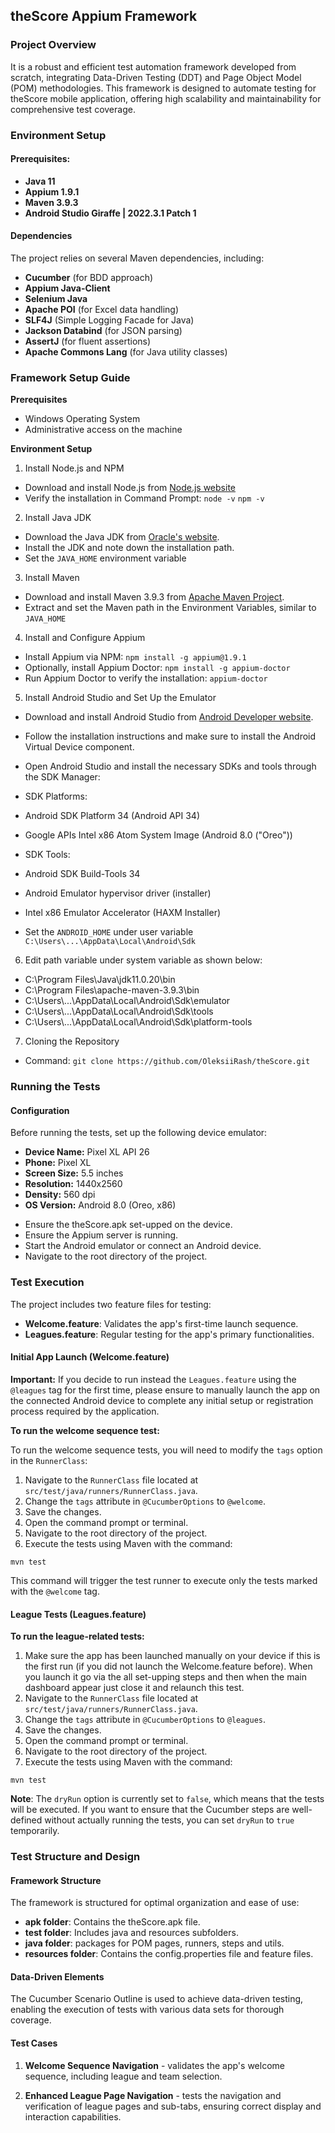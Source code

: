 ## theScore Appium Framework

### **Project Overview**

It is a robust and efficient test automation framework developed from scratch, integrating Data-Driven Testing (DDT) and Page Object Model (POM) methodologies. This framework is designed to automate testing for theScore mobile application, offering high scalability and maintainability for comprehensive test coverage.

### **Environment Setup**

#### Prerequisites:

* **Java 11**
* **Appium 1.9.1**
* **Maven 3.9.3**
* **Android Studio Giraffe | 2022.3.1 Patch 1**

#### Dependencies

The project relies on several Maven dependencies, including:

* **Cucumber** (for BDD approach)
* **Appium Java-Client**
* **Selenium Java**
* **Apache POI** (for Excel data handling)
* **SLF4J** (Simple Logging Facade for Java)
* **Jackson Databind** (for JSON parsing)
* **AssertJ** (for fluent assertions)
* **Apache Commons Lang** (for Java utility classes)


### **Framework Setup Guide**

**Prerequisites**
- Windows Operating System
- Administrative access on the machine

**Environment Setup**

1. Install Node.js and NPM
- Download and install Node.js from [Node.js website](https://nodejs.org/)
- Verify the installation in Command Prompt: `node -v` `npm -v`

2. Install Java JDK

- Download the Java JDK from [Oracle's website](https://www.oracle.com/java/technologies/javase-downloads.html).
- Install the JDK and note down the installation path.
- Set the `JAVA_HOME` environment variable

3. Install Maven

- Download and install Maven 3.9.3 from [Apache Maven Project](https://maven.apache.org/download.cgi).
- Extract and set the Maven path in the Environment Variables, similar to `JAVA_HOME`

4. Install and Configure Appium

- Install Appium via NPM: `npm install -g appium@1.9.1`
- Optionally, install Appium Doctor: `npm install -g appium-doctor`
- Run Appium Doctor to verify the installation: `appium-doctor`

5. Install Android Studio and Set Up the Emulator

- Download and install Android Studio from [Android Developer website](https://developer.android.com/studio/).
- Follow the installation instructions and make sure to install the Android Virtual Device component.
- Open Android Studio and install the necessary SDKs and tools through the SDK Manager: 


- SDK Platforms: 


- Android SDK Platform 34 (Android API 34)
- Google APIs Intel x86 Atom System Image (Android 8.0 ("Oreo"))


- SDK Tools:


- Android SDK Build-Tools 34
- Android Emulator hypervisor driver (installer)
- Intel x86 Emulator Accelerator (HAXM Installer)


- Set the `ANDROID_HOME` under user variable `C:\Users\...\AppData\Local\Android\Sdk`

6. Edit path variable under system variable as shown below:

- C:\Program Files\Java\jdk11.0.20\bin
- C:\Program Files\apache-maven-3.9.3\bin
- C:\Users\\...\AppData\Local\Android\Sdk\emulator
- C:\Users\\...\AppData\Local\Android\Sdk\tools
- C:\Users\\...\AppData\Local\Android\Sdk\platform-tools

7. Cloning the Repository
- Command: `git clone https://github.com/OleksiiRash/theScore.git`

### **Running the Tests**

#### Configuration

Before running the tests, set up the following device emulator:

* **Device Name:** Pixel XL API 26
* **Phone:** Pixel XL
* **Screen Size:** 5.5 inches
* **Resolution:** 1440x2560
* **Density:** 560 dpi
* **OS Version:** Android 8.0 (Oreo, x86)

- Ensure the theScore.apk set-upped on the device.
- Ensure the Appium server is running.
- Start the Android emulator or connect an Android device.
- Navigate to the root directory of the project.

### **Test Execution**
The project includes two feature files for testing:

* **Welcome.feature**: Validates the app's first-time launch sequence.
* **Leagues.feature**: Regular testing for the app's primary functionalities.

#### **Initial App Launch (Welcome.feature)**

**Important:** If you decide to run instead the `Leagues.feature` using the `@leagues` tag for the first time, please ensure to manually launch the app on the connected Android device to complete any initial setup or registration process required by the application.

**To run the welcome sequence test:**

To run the welcome sequence tests, you will need to modify the `tags` option in the `RunnerClass`:

1. Navigate to the `RunnerClass` file located at `src/test/java/runners/RunnerClass.java`.
2. Change the `tags` attribute in `@CucumberOptions` to `@welcome`.
3. Save the changes.
4. Open the command prompt or terminal.
5. Navigate to the root directory of the project.
6. Execute the tests using Maven with the command:

`mvn test`

This command will trigger the test runner to execute only the tests marked with the `@welcome` tag.

#### **League Tests (Leagues.feature)**

**To run the league-related tests:**

1. Make sure the app has been launched manually on your device if this is the first run (if you did not launch the Welcome.feature before). When you launch it go via the all set-upping steps and then when the main dashboard appear just close it and relaunch this test.
2. Navigate to the `RunnerClass` file located at `src/test/java/runners/RunnerClass.java`.
3. Change the `tags` attribute in `@CucumberOptions` to `@leagues`.
4. Save the changes.
5. Open the command prompt or terminal.
6. Navigate to the root directory of the project.
7. Execute the tests using Maven with the command:

`mvn test`

**Note**: The `dryRun` option is currently set to `false`, which means that the tests will be executed. If you want to ensure that the Cucumber steps are well-defined without actually running the tests, you can set `dryRun` to `true` temporarily.

### **Test Structure and Design**

#### Framework Structure

The framework is structured for optimal organization and ease of use:

* **apk folder**: Contains the theScore.apk file.
* **test folder**: Includes java and resources subfolders.
* **java folder**: packages for POM pages, runners, steps and utils.
* **resources folder**: Contains the config.properties file and feature files.

#### Data-Driven Elements

The Cucumber Scenario Outline is used to achieve data-driven testing, enabling the execution of tests with various data sets for thorough coverage.

#### Test Cases
1. **Welcome Sequence Navigation** - 
   validates the app's welcome sequence, including league and team selection.


2. **Enhanced League Page Navigation** - 
   tests the navigation and verification of league pages and sub-tabs, ensuring correct display and interaction capabilities.
